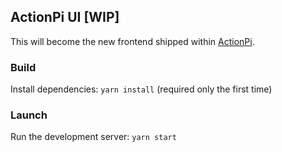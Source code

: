 ActionPi UI [WIP]
---
This will become the new frontend shipped within [ActionPi](https://github.com/andreacioni/actionpi).

### Build
Install dependencies: `yarn install` (required only the first time)

### Launch
Run the development server: `yarn start`
